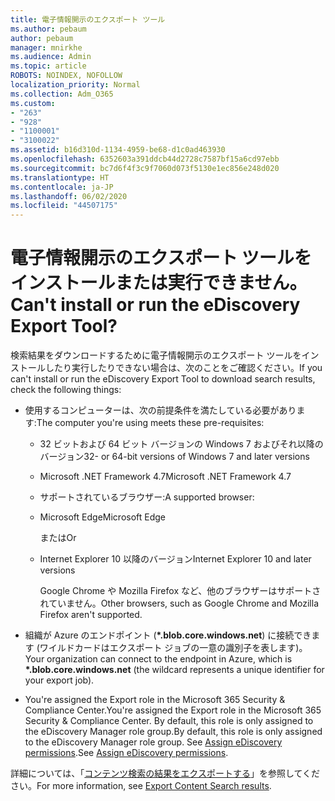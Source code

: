 ```yaml
---
title: 電子情報開示のエクスポート ツール
ms.author: pebaum
author: pebaum
manager: mnirkhe
ms.audience: Admin
ms.topic: article
ROBOTS: NOINDEX, NOFOLLOW
localization_priority: Normal
ms.collection: Adm_O365
ms.custom:
- "263"
- "928"
- "1100001"
- "3100022"
ms.assetid: b16d310d-1134-4959-be68-d1c0ad463930
ms.openlocfilehash: 6352603a391ddcb44d2728c7587bf15a6cd97ebb
ms.sourcegitcommit: bc7d6f4f3c9f7060d073f5130e1ec856e248d020
ms.translationtype: HT
ms.contentlocale: ja-JP
ms.lasthandoff: 06/02/2020
ms.locfileid: "44507175"
---
```

# <a name="cant-install-or-run-the-ediscovery-export-tool"></a><span data-ttu-id="19b40-102">電子情報開示のエクスポート ツールをインストールまたは実行できません。</span><span class="sxs-lookup"><span data-stu-id="19b40-102">Can't install or run the eDiscovery Export Tool?</span></span>

<span data-ttu-id="19b40-103">検索結果をダウンロードするために電子情報開示のエクスポート ツールをインストールしたり実行したりできない場合は、次のことをご確認ください。</span><span class="sxs-lookup"><span data-stu-id="19b40-103">If you can't install or run the eDiscovery Export Tool to download search results, check the following things:</span></span>
  
- <span data-ttu-id="19b40-104">使用するコンピューターは、次の前提条件を満たしている必要があります:</span><span class="sxs-lookup"><span data-stu-id="19b40-104">The computer you're using meets these pre-requisites:</span></span>

  - <span data-ttu-id="19b40-105">32 ビットおよび 64 ビット バージョンの Windows 7 およびそれ以降のバージョン</span><span class="sxs-lookup"><span data-stu-id="19b40-105">32- or 64-bit versions of Windows 7 and later versions</span></span>

  - <span data-ttu-id="19b40-106">Microsoft .NET Framework 4.7</span><span class="sxs-lookup"><span data-stu-id="19b40-106">Microsoft .NET Framework 4.7</span></span>

  - <span data-ttu-id="19b40-107">サポートされているブラウザー:</span><span class="sxs-lookup"><span data-stu-id="19b40-107">A supported browser:</span></span>

  - <span data-ttu-id="19b40-108">Microsoft Edge</span><span class="sxs-lookup"><span data-stu-id="19b40-108">Microsoft Edge</span></span>

    <span data-ttu-id="19b40-109">または</span><span class="sxs-lookup"><span data-stu-id="19b40-109">Or</span></span>

  - <span data-ttu-id="19b40-110">Internet Explorer 10 以降のバージョン</span><span class="sxs-lookup"><span data-stu-id="19b40-110">Internet Explorer 10 and later versions</span></span>

    <span data-ttu-id="19b40-111">Google Chrome や Mozilla Firefox など、他のブラウザーはサポートされていません。</span><span class="sxs-lookup"><span data-stu-id="19b40-111">Other browsers, such as Google Chrome and Mozilla Firefox aren't supported.</span></span>

- <span data-ttu-id="19b40-112">組織が Azure のエンドポイント (**\*.blob.core.windows.net**) に接続できます (ワイルドカードはエクスポート ジョブの一意の識別子を表します)。</span><span class="sxs-lookup"><span data-stu-id="19b40-112">Your organization can connect to the endpoint in Azure, which is **\*.blob.core.windows.net** (the wildcard represents a unique identifier for your export job).</span></span>

- <span data-ttu-id="19b40-113">You're assigned the Export role in the Microsoft 365 Security &amp; Compliance Center.</span><span class="sxs-lookup"><span data-stu-id="19b40-113">You're assigned the Export role in the Microsoft 365 Security &amp; Compliance Center.</span></span> <span data-ttu-id="19b40-114">By default, this role is only assigned to the eDiscovery Manager role group.</span><span class="sxs-lookup"><span data-stu-id="19b40-114">By default, this role is only assigned to the eDiscovery Manager role group.</span></span> <span data-ttu-id="19b40-115">See [Assign eDiscovery permissions](https://docs.microsoft.com/microsoft-365/compliance/assign-ediscovery-permissions).</span><span class="sxs-lookup"><span data-stu-id="19b40-115">See [Assign eDiscovery permissions](https://docs.microsoft.com/microsoft-365/compliance/assign-ediscovery-permissions).</span></span>

<span data-ttu-id="19b40-116">詳細については、「[コンテンツ検索の結果をエクスポートする](https://docs.microsoft.com/microsoft-365/compliance/export-search-results)」を参照してください。</span><span class="sxs-lookup"><span data-stu-id="19b40-116">For more information, see [Export Content Search results](https://docs.microsoft.com/microsoft-365/compliance/export-search-results).</span></span>
  